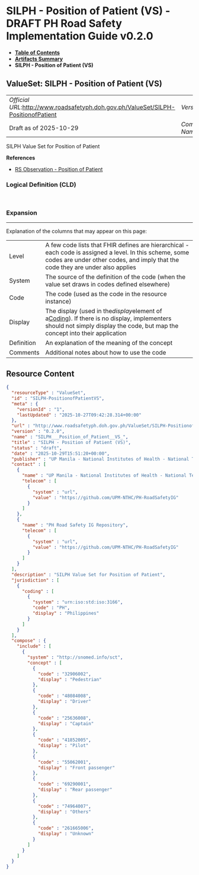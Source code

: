 # SILPH - Position of Patient (VS) - DRAFT PH Road Safety Implementation Guide v0.2.0

* [**Table of Contents**](toc.md)
* [**Artifacts Summary**](artifacts.md)
* **SILPH - Position of Patient (VS)**

## ValueSet: SILPH - Position of Patient (VS) 

| | |
| :--- | :--- |
| *Official URL*:http://www.roadsafetyph.doh.gov.ph/ValueSet/SILPH-PositionofPatient | *Version*:0.2.0 |
| Draft as of 2025-10-29 | *Computable Name*:SILPH___Position_of_Patient__VS_ |

 
SILPH Value Set for Position of Patient 

 **References** 

* [RS Observation - Position of Patient](StructureDefinition-rs-observation-position-of-patient.md)

### Logical Definition (CLD)

 

### Expansion

-------

 Explanation of the columns that may appear on this page: 

| | |
| :--- | :--- |
| Level | A few code lists that FHIR defines are hierarchical - each code is assigned a level. In this scheme, some codes are under other codes, and imply that the code they are under also applies |
| System | The source of the definition of the code (when the value set draws in codes defined elsewhere) |
| Code | The code (used as the code in the resource instance) |
| Display | The display (used in the*display*element of a[Coding](http://hl7.org/fhir/R4/datatypes.html#Coding)). If there is no display, implementers should not simply display the code, but map the concept into their application |
| Definition | An explanation of the meaning of the concept |
| Comments | Additional notes about how to use the code |



## Resource Content

```json
{
  "resourceType" : "ValueSet",
  "id" : "SILPH-PositionofPatientVS",
  "meta" : {
    "versionId" : "1",
    "lastUpdated" : "2025-10-27T09:42:28.314+00:00"
  },
  "url" : "http://www.roadsafetyph.doh.gov.ph/ValueSet/SILPH-PositionofPatient",
  "version" : "0.2.0",
  "name" : "SILPH___Position_of_Patient__VS_",
  "title" : "SILPH - Position of Patient (VS)",
  "status" : "draft",
  "date" : "2025-10-29T15:51:20+00:00",
  "publisher" : "UP Manila - National Institutes of Health - National Telehealth Center",
  "contact" : [
    {
      "name" : "UP Manila - National Institutes of Health - National Telehealth Center",
      "telecom" : [
        {
          "system" : "url",
          "value" : "https://github.com/UPM-NTHC/PH-RoadSafetyIG"
        }
      ]
    },
    {
      "name" : "PH Road Safety IG Repository",
      "telecom" : [
        {
          "system" : "url",
          "value" : "https://github.com/UPM-NTHC/PH-RoadSafetyIG"
        }
      ]
    }
  ],
  "description" : "SILPH Value Set for Position of Patient",
  "jurisdiction" : [
    {
      "coding" : [
        {
          "system" : "urn:iso:std:iso:3166",
          "code" : "PH",
          "display" : "Philippines"
        }
      ]
    }
  ],
  "compose" : {
    "include" : [
      {
        "system" : "http://snomed.info/sct",
        "concept" : [
          {
            "code" : "32906002",
            "display" : "Pedestrian"
          },
          {
            "code" : "48084008",
            "display" : "Driver"
          },
          {
            "code" : "25636008",
            "display" : "Captain"
          },
          {
            "code" : "41852005",
            "display" : "Pilot"
          },
          {
            "code" : "55062001",
            "display" : "Front passenger"
          },
          {
            "code" : "69290001",
            "display" : "Rear passenger"
          },
          {
            "code" : "74964007",
            "display" : "Others"
          },
          {
            "code" : "261665006",
            "display" : "Unknown"
          }
        ]
      }
    ]
  }
}

```
